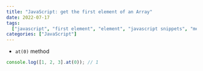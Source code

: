 ```yaml
---
title: "JavaScript: get the first element of an Array"
date: 2022-07-17
tags:
  ["javascript", "first element", "element", "javascript snippets", "method"]
categories: ["JavaScript"]
---
```


- `at(0)` method

```javascript
console.log([1, 2, 3].at(0)); // 1
```
